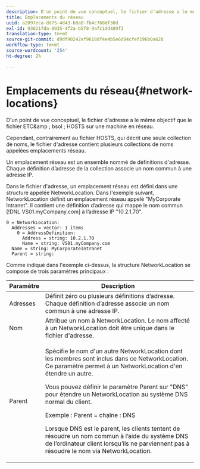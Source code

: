 ```yaml
---
description: D'un point de vue conceptuel, le fichier d'adresse a le même objectif que le fichier ETC&amp ; bsol ; HOSTS sur une machine en réseau.
title: Emplacements du réseau
uuid: a2097eca-dd75-4d43-b8a8-fb4c768df38d
exl-id: 938217da-8935-4f2a-b5f8-9afc1dd489f3
translation-type: tm+mt
source-git-commit: d9df90242ef96188f4e4b5e6d04cfef196b0a628
workflow-type: tm+mt
source-wordcount: '254'
ht-degree: 2%

---
```


# Emplacements du réseau{#network-locations}

D&#39;un point de vue conceptuel, le fichier d&#39;adresse a le même objectif que le fichier ETC&amp;amp ; bsol ; HOSTS sur une machine en réseau.

Cependant, contrairement au fichier HOSTS, qui décrit une seule collection de noms, le fichier d&#39;adresse contient plusieurs collections de noms appelées emplacements réseau.

Un emplacement réseau est un ensemble nommé de définitions d&#39;adresse. Chaque définition d’adresse de la collection associe un nom commun à une adresse IP.

Dans le fichier d&#39;adresse, un emplacement réseau est défini dans une structure appelée NetworkLocation. Dans l&#39;exemple suivant, NetworkLocation définit un emplacement réseau appelé &quot;MyCorporate Intranet&quot;. Il contient une définition d’adresse qui mappe le nom commun [!DNL VS01.myCompany.com] à l’adresse IP &quot;10.2.1.70&quot;.

```
0 = NetworkLocation: 
  Addresses = vector: 1 items
    0 = AddressDefinition: 
      Address = string: 10.2.1.70
      Name = string: VS01.myCompany.com
  Name = string: MyCorporateIntranet
  Parent = string: 
```

Comme indiqué dans l&#39;exemple ci-dessus, la structure NetworkLocation se compose de trois paramètres principaux :

<table id="table_9142A0EFA15E4C37975E7ACE234F6FDD"> 
 <thead> 
  <tr> 
   <th colname="col1" class="entry"> Paramètre </th> 
   <th colname="col2" class="entry"> Description </th> 
  </tr> 
 </thead>
 <tbody> 
  <tr> 
   <td colname="col1"> Adresses </td> 
   <td colname="col2"> Définit zéro ou plusieurs définitions d’adresse. Chaque définition d’adresse associe un nom commun à une adresse IP. </td> 
  </tr> 
  <tr> 
   <td colname="col1"> Nom </td> 
   <td colname="col2"> Attribue un nom à NetworkLocation. Le nom affecté à un NetworkLocation doit être unique dans le fichier d'adresse. </td> 
  </tr> 
  <tr> 
   <td colname="col1"> Parent </td> 
   <td colname="col2"> <p>Spécifie le nom d'un autre NetworkLocation dont les membres sont inclus dans ce NetworkLocation. Ce paramètre permet à un NetworkLocation d'en étendre un autre. </p> <p>Vous pouvez définir le paramètre Parent sur "DNS" pour étendre un NetworkLocation au système DNS normal du client. </p> <p>Exemple : Parent = chaîne : DNS </p> <p>Lorsque DNS est le parent, les clients tentent de résoudre un nom commun à l’aide du système DNS de l’ordinateur client lorsqu’ils ne parviennent pas à résoudre le nom via NetworkLocation. </p> </td> 
  </tr> 
 </tbody> 
</table>
